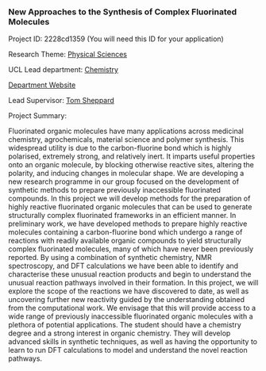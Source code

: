 ### New Approaches to the Synthesis of Complex Fluorinated Molecules

Project ID: 2228cd1359
(You will need this ID for your application)

Research Theme: [Physical Sciences](../themes/physical-sciences.md)

UCL Lead department: [Chemistry](../departments/chemistry.md)

[Department Website](https://www.ucl.ac.uk/chemistry)

Lead Supervisor: [Tom Sheppard](https://profiles.ucl.ac.uk/2527)

Project Summary:

Fluorinated organic molecules have many applications across medicinal chemistry, agrochemicals, material science and polymer synthesis. This widespread utility is due to the carbon-fluorine bond which is highly polarised, extremely strong, and relatively inert. It imparts useful properties onto an organic molecule, by blocking otherwise reactive sites, altering the polarity, and inducing changes in molecular shape. We are developing a new research programme in our group focused on the development of synthetic methods to prepare previously inaccessible fluorinated compounds. In this project we will develop methods for the preparation of highly reactive fluorinated organic molecules that can be used to generate structurally complex fluorinated frameworks in an efficient manner.
In preliminary work, we have developed methods to prepare highly reactive molecules containing a carbon-fluorine bond which undergo a range of reactions with readily available organic compounds to yield structurally complex fluorinated molecules, many of which have never been previously reported. By using a combination of synthetic chemistry, NMR spectroscopy, and DFT calculations we have been able to identify and characterise these unusual reaction products and begin to understand the unusual reaction pathways involved in their formation. In this project, we will explore the scope of the reactions we have discovered to date, as well as uncovering further new reactivity guided by the understanding obtained from the computational work.
We envisage that this will provide access to a wide range of previously inaccessible fluorinated organic molecules with a plethora of potential applications. The student should have a chemistry degree and a strong interest in organic chemistry. They will develop advanced skills in synthetic techniques, as well as having the opportunity to learn to run DFT calculations to model and understand the novel reaction pathways.
